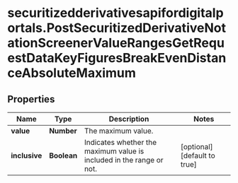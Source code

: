 # securitizedderivativesapifordigitalportals.PostSecuritizedDerivativeNotationScreenerValueRangesGetRequestDataKeyFiguresBreakEvenDistanceAbsoluteMaximum

## Properties

Name | Type | Description | Notes
------------ | ------------- | ------------- | -------------
**value** | **Number** | The maximum value. | 
**inclusive** | **Boolean** | Indicates whether the maximum value is included in the range or not. | [optional] [default to true]


